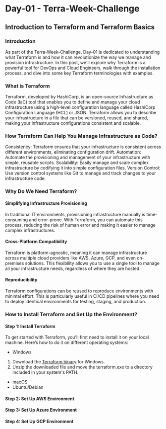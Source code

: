 # Day-01 - Terra-Week-Challenge
## Introduction to Terraform and Terraform Basics

### Introduction
As part of the Terra-Week-Challenge, Day-01 is dedicated to understanding what Terraform is and how it can revolutionize the way we manage and provision infrastructure. In this post, we'll explore why Terraform is a powerful tool for DevOps and Cloud Engineers, walk through the installation process, and dive into some key Terraform terminologies with examples.

### What is Terraform
Terraform, developed by HashiCorp, is an open-source Infrastructure as Code (IaC) tool that enables you to define and manage your cloud infrastructure using a high-level configuration language called HashiCorp Configuration Language (HCL) or JSON. Terraform allows you to describe your infrastructure in a file that can be versioned, reused, and shared, making your infrastructure configurations consistent and scalable.

### How Terraform Can Help You Manage Infrastructure as Code?
Consistency: Terraform ensures that your infrastructure is consistent across different environments, eliminating configuration drift.
Automation: Automate the provisioning and management of your infrastructure with simple, reusable scripts.
Scalability: Easily manage and scale complex infrastructure by codifying it into simple configuration files.
Version Control: Use version control systems like Git to manage and track changes to your infrastructure code.

### Why Do We Need Terraform?
#### Simplifying Infrastructure Provisioning
In traditional IT environments, provisioning infrastructure manually is time-consuming and error-prone. With Terraform, you can automate this process, reducing the risk of human error and making it easier to manage complex infrastructures.

#### Cross-Platform Compatibility
Terraform is platform-agnostic, meaning it can manage infrastructure across multiple cloud providers like AWS, Azure, GCP, and even on-premises solutions. This flexibility allows you to use a single tool to manage all your infrastructure needs, regardless of where they are hosted.

#### Reproducibility
Terraform configurations can be reused to reproduce environments with minimal effort. This is particularly useful in CI/CD pipelines where you need to deploy identical environments for testing, staging, and production.

### How to Install Terraform and Set Up the Environment?
#### Step 1: Install Terraform
To get started with Terraform, you'll first need to install it on your local machine. Here’s how to do it on different operating systems:

- Windows
1. Download the [Terraform binary](https://developer.hashicorp.com/terraform/install#windows) for Windows.
2. Unzip the downloaded file and move the terraform.exe to a directory included in your system's PATH.
   
- macOS
- Ubuntu/Debian
  
#### Step 2: Set Up AWS Environment
#### Step 3: Set Up Azure Environment
#### Step 4: Set Up GCP Environment
